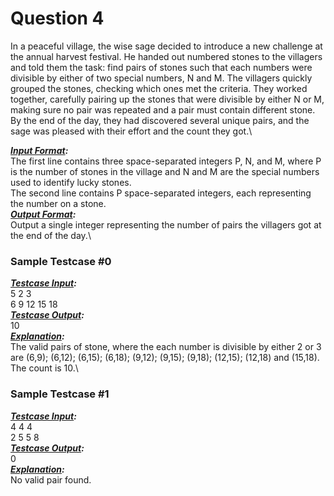 # **Question 4** 

In a peaceful village, the wise sage decided to introduce a new challenge at the annual harvest festival. He handed out numbered stones to the villagers and told them the task: find pairs of stones such that each numbers were divisible by either of two special numbers, N and M.
The villagers quickly grouped the stones, checking which ones met the criteria. They worked together, carefully pairing up the stones that were divisible by either N or M, making sure no pair was repeated and a pair must contain different stone.\
By the end of the day, they had discovered several unique pairs, and the sage was pleased with their effort and the count they got.\

***<ins>Input Format</ins>:***\
The first line contains three space-separated integers P, N, and M, where P is the number of stones in the village and N and M are the special numbers used to identify lucky stones.\
The second line contains P space-separated integers, each representing the number on a stone.\
***<ins>Output Format</ins>:***\
Output a single integer representing the number of pairs the villagers got at the end of the day.\


### Sample Testcase #0

***<ins>Testcase Input</ins>:***\
5 2 3\
6 9 12 15 18\
***<ins>Testcase Output</ins>:***\
10\
***<ins>Explanation</ins>:***\
The valid pairs of stone, where the each number is divisible by either 2 or 3 are (6,9); (6,12); (6,15); (6,18); (9,12); (9,15); (9,18); (12,15); (12,18) and (15,18). The count is 10.\

### Sample Testcase #1
***<ins>Testcase Input</ins>:***\
4 4 4\
2 5 5 8\
***<ins>Testcase Output</ins>:***\
0\
***<ins>Explanation</ins>:***\
No valid pair found.